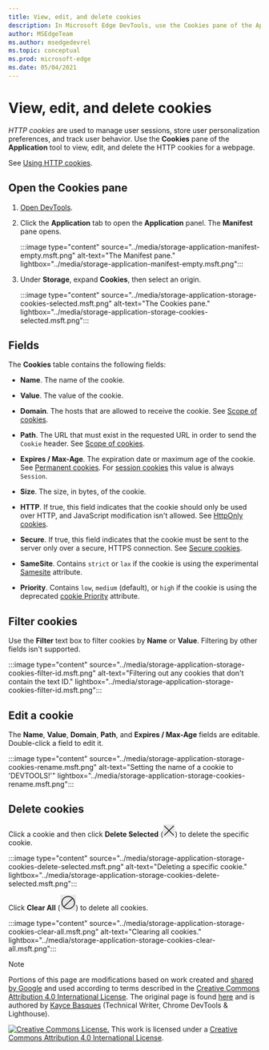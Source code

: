 ```yaml
---
title: View, edit, and delete cookies
description: In Microsoft Edge DevTools, use the Cookies pane of the Application tool to view, edit, and delete the HTTP cookies for a webpage.  HTTP cookies are used to manage user sessions, store user personalization preferences, and track user behavior.
author: MSEdgeTeam
ms.author: msedgedevrel
ms.topic: conceptual
ms.prod: microsoft-edge
ms.date: 05/04/2021
---
```

<!-- Copyright Kayce Basques

   Licensed under the Apache License, Version 2.0 (the "License");
   you may not use this file except in compliance with the License.
   You may obtain a copy of the License at

       https://www.apache.org/licenses/LICENSE-2.0

   Unless required by applicable law or agreed to in writing, software
   distributed under the License is distributed on an "AS IS" BASIS,
   WITHOUT WARRANTIES OR CONDITIONS OF ANY KIND, either express or implied.
   See the License for the specific language governing permissions and
   limitations under the License.  -->
# View, edit, and delete cookies

_HTTP cookies_ are used to manage user sessions, store user personalization preferences, and track user behavior.  Use the **Cookies** pane of the **Application** tool to view, edit, and delete the HTTP cookies for a webpage.

See [Using HTTP cookies](https://developer.mozilla.org/docs/Web/HTTP/Cookies).


<!-- ====================================================================== -->
## Open the Cookies pane

1. [Open DevTools](/microsoft-edge/devtools-guide-chromium/open).

1. Click the **Application** tab to open the **Application** panel.  The **Manifest** pane opens.

   :::image type="content" source="../media/storage-application-manifest-empty.msft.png" alt-text="The Manifest pane." lightbox="../media/storage-application-manifest-empty.msft.png":::

1. Under **Storage**, expand **Cookies**, then select an origin.

   :::image type="content" source="../media/storage-application-storage-cookies-selected.msft.png" alt-text="The Cookies pane." lightbox="../media/storage-application-storage-cookies-selected.msft.png":::


<!-- ====================================================================== -->
## Fields

The **Cookies** table contains the following fields:

*  **Name**.  The name of the cookie.

*  **Value**.  The value of the cookie.

*  **Domain**.  The hosts that are allowed to receive the cookie.  See [Scope of cookies](https://developer.mozilla.org/docs/Web/HTTP/Cookies#Scope_of_cookies).

*  **Path**.  The URL that must exist in the requested URL in order to send the `Cookie` header.  See [Scope of cookies](https://developer.mozilla.org/docs/Web/HTTP/Cookies#Scope_of_cookies).

*  **Expires / Max-Age**.  The expiration date or maximum age of the cookie.  See [Permanent cookies](https://developer.mozilla.org/docs/Web/HTTP/Cookies#Permanent_cookies).  For [session cookies](https://developer.mozilla.org/docs/Web/HTTP/Cookies#Session_cookies) this value is always `Session`.

*  **Size**.  The size, in bytes, of the cookie.

*  **HTTP**.  If true, this field indicates that the cookie should only be used over HTTP, and JavaScript modification isn't allowed.  See [HttpOnly cookies](https://developer.mozilla.org/docs/Web/HTTP/Cookies#Secure_and_HttpOnly_cookies).

*  **Secure**.  If true, this field indicates that the cookie must be sent to the server only over a secure, HTTPS connection.  See [Secure cookies](https://developer.mozilla.org/docs/Web/HTTP/Cookies#Secure_and_HttpOnly_cookies).

*  **SameSite**.  Contains `strict` or `lax` if the cookie is using the experimental [Samesite](https://developer.mozilla.org/docs/Web/HTTP/Cookies#SameSite_cookies) attribute.

*  **Priority**.  Contains `low`, `medium` (default), or `high` if the cookie is using the deprecated [cookie Priority](https://bugs.chromium.org/p/chromium/issues/detail?id=232693) attribute.


<!-- ====================================================================== -->
## Filter cookies

Use the **Filter** text box to filter cookies by **Name** or **Value**.  Filtering by other fields isn't supported.

:::image type="content" source="../media/storage-application-storage-cookies-filter-id.msft.png" alt-text="Filtering out any cookies that don't contain the text ID." lightbox="../media/storage-application-storage-cookies-filter-id.msft.png":::


<!-- ====================================================================== -->
## Edit a cookie

The **Name**, **Value**, **Domain**, **Path**, and **Expires / Max-Age** fields are editable.
Double-click a field to edit it.

:::image type="content" source="../media/storage-application-storage-cookies-rename.msft.png" alt-text="Setting the name of a cookie to 'DEVTOOLS!'" lightbox="../media/storage-application-storage-cookies-rename.msft.png":::


<!-- ====================================================================== -->
## Delete cookies

Click a cookie and then click **Delete Selected** (![Delete Selected.](../media/delete-icon.msft.png)) to delete the specific cookie.

:::image type="content" source="../media/storage-application-storage-cookies-delete-selected.msft.png" alt-text="Deleting a specific cookie." lightbox="../media/storage-application-storage-cookies-delete-selected.msft.png":::

Click **Clear All** (![Clear All.](../media/clear-icon.msft.png)) to delete all cookies.

:::image type="content" source="../media/storage-application-storage-cookies-clear-all.msft.png" alt-text="Clearing all cookies." lightbox="../media/storage-application-storage-cookies-clear-all.msft.png":::


<!-- ====================================================================== -->
> [!NOTE]
> Portions of this page are modifications based on work created and [shared by Google](https://developers.google.com/terms/site-policies) and used according to terms described in the [Creative Commons Attribution 4.0 International License](https://creativecommons.org/licenses/by/4.0).
> The original page is found [here](https://developers.google.com/web/tools/chrome-devtools/storage/cookies) and is authored by [Kayce Basques](https://developers.google.com/web/resources/contributors#kayce-basques) (Technical Writer, Chrome DevTools \& Lighthouse).

[![Creative Commons License.](https://i.creativecommons.org/l/by/4.0/88x31.png)](https://creativecommons.org/licenses/by/4.0)
This work is licensed under a [Creative Commons Attribution 4.0 International License](https://creativecommons.org/licenses/by/4.0).

